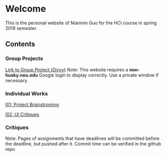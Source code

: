 # Welcome

This is the personal website of Nianmin Guo for the HCI course in spring 2019 semester.

## Contents

### Group Projects

[Link to Group Project (*Divvy*)](https://sites.google.com/view/divvy/home) 
*Note*: This website requires a **non-husky.neu.edu** Google login to display correctly. Use a private window if necessary.

### Individual Works

[I01: Project Brainstroming](./pages/I1-Project_Brainstorming)

[I02: UI Critiques](./pages/I2-UI_Critique)

### Critiques

Note: Pages of assignments that have deadlines will be committed before the deadline, but pushed after it. Commit time can be verified in the github repo
